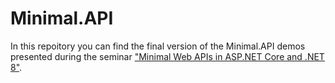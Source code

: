 # Minimal.API

In this repoitory you can find the final version of the Minimal.API demos presented during the seminar ["Minimal Web APIs in ASP.NET Core and .NET 8"](https://softuni.bg/trainings/4794/minimal-web-apis-in-asp-dot-net-core-and-dot-net-8).
